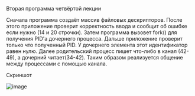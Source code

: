 Вторая программа четвёртой лекции

Сначала программа создаёт массив файловых дескрипторов. 
После этого приложение проверит корректность ввода и сообщит об ошибке если нужно (14 и 20 строчки). 
Затем программа вызовет fork() для получения PID'а дочернего процесса. Дальше приложение проверит только что полученный PID. 
У дочернего элемента этот идентификатор равен нулю. Далее родительский процесс пишет что-либо в канал (42-49), а дочерний читает(34-42). 
Таким образом реализуется общение между процессами с помощью канала.

Скриншот

![image](https://user-images.githubusercontent.com/91291381/169345298-6aded71f-a67c-4993-82b1-b597c2e12b33.png)
